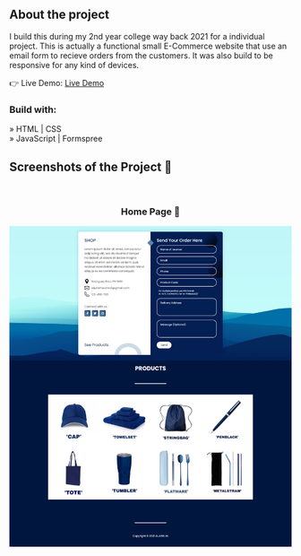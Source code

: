 
<h2>About the project</h2>

  <p>I build this during my 2nd year college way back 2021 for a individual project. This is actually a functional small E-Commerce website that use an email form to recieve orders from the customers. It was also build to be responsive for any kind of devices.</p>

👉 Live Demo: <a href='https://ajxmaunes.github.io/IM1PROJECT/'>Live Demo</a>

<h3>Build with:</h3>

» HTML | CSS <br>
» JavaScript | Formspree

<h2>Screenshots of the Project 📸</h2>
<br>
<h3 align='center'>Home Page 🏡</h3>

<div align='center'>
<img src='https://raw.githubusercontent.com/ajxmaunes/Storage/main/eccomfull.png'/>

</div>
